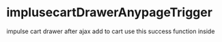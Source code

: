 # implusecartDrawerAnypageTrigger
impulse cart drawer after ajax add to cart use this success function inside
